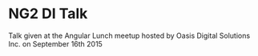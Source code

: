 # NG2 DI Talk
Talk given at the Angular Lunch meetup hosted by Oasis Digital Solutions Inc. on September 16th 2015
